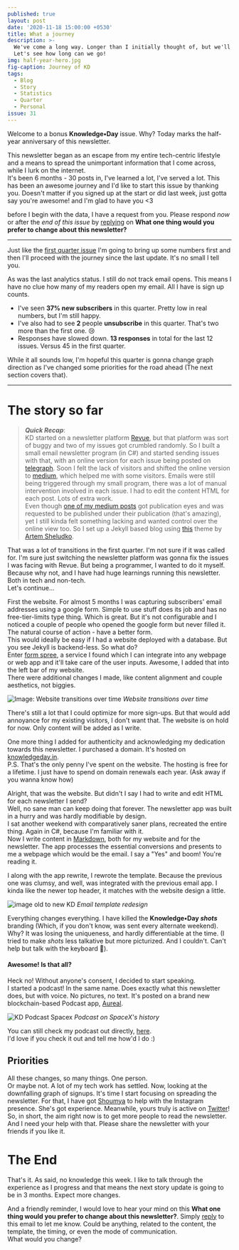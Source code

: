 ```yaml
---
published: true
layout: post
date: '2020-11-18 15:00:00 +0530'
title: What a journey
description: >-
  We've come a long way. Longer than I initially thought of, but we'll continue.
  Let's see how long can we go!
img: half-year-hero.jpg
fig-caption: Journey of KD
tags:
  - Blog
  - Story
  - Statistics
  - Quarter
  - Personal
issue: 31
---
```

Welcome to a bonus **Knowledge•Day** issue. Why? Today marks the half-year anniversary of this newsletter.  

This newsletter began as an escape from my entire tech-centric lifestyle and a means to spread the unimportant information that I come across, while I lurk on the internet.  
It's been 6 months - 30 posts in, I've learned a lot, I've served a lot. This has been an awesome journey and I'd like to start this issue by thanking you. Doesn't matter if you signed up at the start or did last week, just gotta say you're awesome! and I'm glad to have you <3  

before I begin with the data, I have a request from you. Please respond *now* or after the *end of this issue* by [replying](mailto:KnowledgeDay@protonmail.com?subject=A%20change%20in%20Knowledge%E2%80%A2Day&body=I'd%20rather%20want%20this%20newsletter%20to....) on **What one thing would you prefer to change about this newsletter?**  

--------

Just like the [first quarter issue](https://knowledgeday.in/a-quarter-of-texts/) I'm going to bring up some numbers first and then I'll proceed with the journey since the last update. It's no small I tell you.  

As was the last analytics status. I still do not track email opens. This means I have no clue how many of my readers open my email. All I have is sign up counts.  

- I've seen **37% new subscribers** in this quarter. Pretty low in real numbers, but I'm still happy.  
- I've also had to see **2** people **unsubscribe** in this quarter. That's two more than the first one. 😢  
- Responses have slowed down. **13 responses** in total for the last 12 issues. Versus 45 in the first quarter.

While it all sounds low, I'm hopeful this quarter is gonna change graph direction as I've changed some priorities for the road ahead (The next section covers that).

-----

# The story so far

> **_Quick Recap_**:  
KD started on a newsletter platform [Revue](http://getrevue.co/), but that platform was sort of buggy and two of my issues got crumbled randomly. So I built a small email newsletter program (in C#) and started sending issues with that, with an online version for each issue being posted on [telegraph](http://telegra.ph/).
Soon I felt the lack of visitors and shifted the online version to [medium](https://medium.com/), which helped me with some visitors. Emails were still being triggered through my small program, there was a lot of manual intervention involved in each issue. I had to edit the content HTML for each post. Lots of extra work.  
Even though [one of my medium posts](https://medium.com/the-capital/from-bitcoin-to-mining-to-halving-all-explained-like-were-five-3ca5ba2cef8) got publication eyes and was requested to be published under their publication (that's amazing), yet I still kinda felt something lacking and wanted control over the online view too. So I set up a Jekyll based blog using [this](http://artemsheludko.com/flexible-jekyll/) theme by [Artem Sheludko](https://github.com/artemsheludko).  

That was a lot of transitions in the first quarter. I'm not sure if it was called for. I'm sure just switching the newsletter platform was gonna fix the issues I was facing with Revue. But being a programmer, I wanted to do it myself. Because why not, and I have had huge learnings running this newsletter. Both in tech and non-tech.  
Let's continue...

First the website. For almost 5 months I was capturing subscribers' email addresses using a google form. Simple to use stuff does its job and has no free-tier-limits type thing. Which is great. But it's not configurable and I noticed a couple of people who opened the google form but never filled it. The natural course of action - have a better form.  
This would ideally be easy if I had a website deployed with a database. But you see Jekyll is backend-less. So what do?  
Enter [form spree](http://shortto.com/8dd47ff/), a service I found which I can integrate into any webpage or web app and it'll take care of the user inputs. Awesome, I added that into the left bar of my website.  
There were additional changes I made, like content alignment and couple aesthetics, not biggies.  

![Image: Website transitions over time]({{site.baseurl}}/assets/img/online_views.jpg)
*Website transitions over time*

There's still a lot that I could optimize for more sign-ups. But that would add annoyance for my existing visitors, I don't want that. The website is on hold for now. Only content will be added as I write.  

One more thing I added for authenticity and acknowledging my dedication towards this newsletter. I purchased a domain. It's hosted on [knowledgeday.in](http://knowledgeday.in/).  
P.S. That's the only penny I've spent on the website. The hosting is free for a lifetime. I just have to spend on domain renewals each year. (Ask away if you wanna know how)  

Alright, that was the website. But didn't I say I had to write and edit HTML for each newsletter I send?  
Well, no sane man can keep doing that forever. The newsletter app was built in a hurry and was hardly modifiable by design.  
I sat another weekend with comparatively saner plans, recreated the entire thing. Again in C#, because I'm familiar with it.  
Now I write content in [Markdown](https://www.markdownguide.org/getting-started/), both for my website and for the newsletter. The app processes the essential conversions and presents to me a webpage which would be the email. I say a "Yes" and boom! You're reading it.  

I along with the app rewrite, I rewrote the template. Because the previous one was clumsy, and well, was integrated with the previous email app. I kinda like the newer top header, it matches with the website design a little.  

![image old to new KD]({{site.baseurl}}/assets/img/email_templates.png)
*Email template redesign*

Everything changes everything. I have killed the **Knowledge•Day _shots_** branding (Which, if you don't know, was sent every alternate weekend). Why? It was losing the uniqueness, and hardly differentiable at the time. (I tried to make _shots_ less talkative but more picturized. And I couldn't. Can't help but talk with the keyboard 🤷).

#### Awesome! Is that all?
Heck no! Without anyone's consent, I decided to start speaking.  
I started a podcast! In the same name. Does exactly what this newsletter does, but with voice. No pictures, no text.
It's posted on a brand new blockchain-based Podcast app, [Aureal](https://cutt.ly/lgEXwVf).  

![KD Podcast Spacex]({{site.baseurl}}/assets/img/kd_podcast_2.jpg)
*Podcast on SpaceX's history*

You can still check my podcast out directly, [here](https://cutt.ly/2gOEnZF).  
I'd love if you check it out and tell me how'd I do :)

## Priorities
All these changes, so many things. One person.  
Or maybe not. A lot of my tech work has settled. Now, looking at the downfalling graph of signups. It's time I start focusing on spreading the newsletter. For that, I have got [Shoumya](http://shortto.com/fb3a27d/) to help with the Instagram presence. She's got experience. Meanwhile, yours truly is active on [Twitter](http://shortto.com/e712803/)!  
So, in short, the aim right now is to get more people to read the newsletter. And I need your help with that. Please share the newsletter with your friends if you like it.  

# The End
That's it. As said, no knowledge this week. I like to talk through the experience as I progress and that means the next story update is going to be in 3 months. Expect more changes.  

And a friendly reminder, I would love to hear your mind on this **What one thing would you prefer to change about this newsletter?**. Simply [reply](mailto:KnowledgeDay@protonmail.com?subject=A%20change%20in%20Knowledge%E2%80%A2Day&body=I'd%20rather%20want%20this%20newsletter%20to....) to this email to let me know.
Could be anything, related to the content, the template, the timing, or even the mode of communication.  
What would you change?
